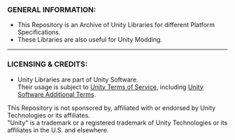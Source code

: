 ### GENERAL INFORMATION:

- This Repository is an Archive of Unity Libraries for different Platform Specifications.
- These Libraries are also useful for Unity Modding.

---

### LICENSING & CREDITS:

- Unity Libraries are part of Unity Software.  
Their usage is subject to [Unity Terms of Service](https://unity3d.com/legal/terms-of-service), including [Unity Software Additional Terms](https://unity3d.com/legal/terms-of-service/software).

This Repository is not sponsored by, affiliated with or endorsed by Unity Technologies or its affiliates.  
"Unity" is a trademark or a registered trademark of Unity Technologies or its affiliates in the U.S. and elsewhere.